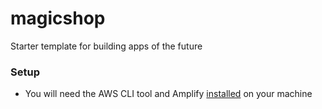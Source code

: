 # magicshop
Starter template for building apps of the future

### Setup

- You will need the AWS CLI tool and Amplify [installed](https://aws.amazon.com/getting-started/hands-on/build-ios-app-amplify/module-two/) on your machine 
